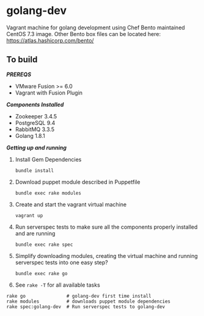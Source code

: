 # golang-dev
Vagrant machine for golang development using Chef Bento maintained CentOS 7.3 image. Other Bento box files can be located here:
https://atlas.hashicorp.com/bento/

## To build

***PREREQS***
* VMware Fusion >= 6.0
* Vagrant with Fusion Plugin

***Components Installed***
* Zookeeper 3.4.5
* PostgreSQL 9.4
* RabbitMQ 3.3.5
* Golang 1.8.1

***Getting up and running***

1. Install Gem Dependencies

    `bundle install`

2. Download puppet module described in Puppetfile

    `bundle exec rake modules`

3. Create and start the vagrant virtual machine

   `vagrant up`

4. Run serverspec tests to make sure all the components properly installed and are running

   `bundle exec rake spec`

5. Simplify downloading modules, creating the virtual machine and running serverspec tests into one easy step?

   `bundle exec rake go`

6. See `rake -T` for all available tasks

```
rake go               # golang-dev first time install
rake modules          # downloads puppet module dependencies
rake spec:golang-dev  # Run serverspec tests to golang-dev
```

